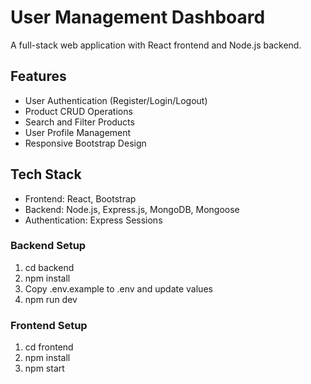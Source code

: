 # User Management Dashboard

A full-stack web application with React frontend and Node.js backend.

## Features
- User Authentication (Register/Login/Logout)
- Product CRUD Operations
- Search and Filter Products
- User Profile Management
- Responsive Bootstrap Design

## Tech Stack
- Frontend: React, Bootstrap
- Backend: Node.js, Express.js, MongoDB, Mongoose
- Authentication: Express Sessions

### Backend Setup
1. cd backend
2. npm install
3. Copy .env.example to .env and update values
4. npm run dev

### Frontend Setup  
1. cd frontend
2. npm install
3. npm start
